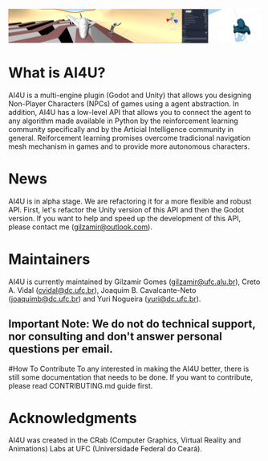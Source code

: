 ![Running example ballroller](doc/images/ai4u1.PNG)


# What is AI4U?
AI4U is a multi-engine plugin (Godot and Unity) that allows you designing Non-Player Characters (NPCs) of games using a agent abstraction. In addition, AI4U has a low-level API that allows you to connect the agent to any algorithm made available in Python by the reinforcement learning community specifically and by the Articial Intelligence community in general. Reiforcement learning promises overcome tradicional navigation mesh mechanism in games and to provide more autonomous characters.

# News
AI4U is in alpha stage. We are refactoring it for a more flexible and robust API. First, let's refactor the Unity version of this API and then the Godot version. If you want to help and speed up the development of this API, please contact me (gilzamir@outlook.com).

# Maintainers
AI4U is currently maintained by Gilzamir Gomes (gilzamir@ufc.alu.br), Creto A. Vidal (cvidal@dc.ufc.br), Joaquim B. Cavalcante-Neto (joaquimb@dc.ufc.br) and Yuri Nogueira (yuri@dc.ufc.br).

## Important Note: We do not do technical support, nor consulting and don't answer personal questions per email.

#How To Contribute
To any interested in making the AI4U better, there is still some documentation that needs to be done. If you want to contribute, please read CONTRIBUTING.md guide first.

# Acknowledgments
AI4U was created in the CRab (Computer Graphics, Virtual Reality and Animations) Labs at UFC (Universidade Federal do Ceará).
